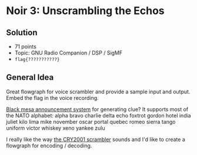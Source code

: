 # Noir 3: Unscrambling the Echos

## Solution

* 71 points
* Topic: GNU Radio Companion / DSP / SigMF
* `flag{???????????}`

## General Idea

Great flowgraph for voice scrambler and provide a sample input and output. Embed the flag in the voice recording.

[Black mesa announcement system](https://tz-dev.github.io/hl_text2speech/index.html#) for generating clue? It supports most of the NATO alphabet: alpha bravo  charlie delta echo foxtrot gordon hotel india juliet kilo lima mike november oscar portal quebec romeo sierra tango uniform victor whiskey xeno yankee zulu

I really like the way [the CRY2001 scrambler](https://www.sigidwiki.com/wiki/CRY2001_Voice_Scrambler) sounds and I'd like to create a flowgraph for encoding / decoding.

